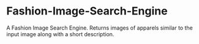# Fashion-Image-Search-Engine
A Fashion Image Search Engine. Returns images of apparels similar to the input image along with a short description.
